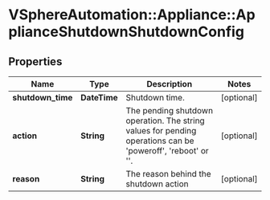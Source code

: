 # VSphereAutomation::Appliance::ApplianceShutdownShutdownConfig

## Properties
Name | Type | Description | Notes
------------ | ------------- | ------------- | -------------
**shutdown_time** | **DateTime** | Shutdown time. | [optional] 
**action** | **String** | The pending shutdown operation. The string values for pending operations can be &#39;poweroff&#39;, &#39;reboot&#39; or &#39;&#39;. | [optional] 
**reason** | **String** | The reason behind the shutdown action | [optional] 


